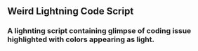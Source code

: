 ## Weird Lightning Code Script

### A lighnting script containing glimpse of coding issue highlighted with colors appearing as light.